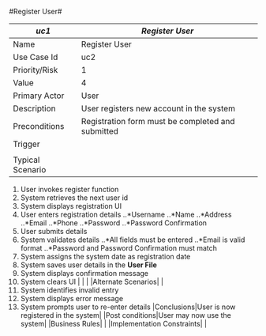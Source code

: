 #Register User#

|*uc1*|*Register User*| 
|----|----|
|Name|Register User|
|Use Case Id|uc2|
|Priority/Risk|1|
|Value|4|
|Primary Actor|User|
|Description|User registers new account in the system|
|Preconditions|Registration form must be completed and submitted|
|Trigger| |
| | | 
|Typical Scenario| |
1.	User invokes register function
2.	System retrieves the next user id
3.	System displays registration UI
4.	User enters registration details
..*Username
..*Name
..*Address
..*Email 
..*Phone
..*Password
..*Password Confirmation
5.	User submits details
6.	System validates details
..*All fields must be entered
..*Email is valid format
..*Password and Password Confirmation must match
7.	System assigns the system date as registration date 
8.	System saves user details in the **User File** 
9.	System displays confirmation message
10.	System clears UI
| | | 
|Alternate Scenarios| |
6.	System identifies invalid entry
7.	System displays error message
8.	System prompts user to re-enter details
|Conclusions|User is now registered in the system|
|Post conditions|User may now use the system|
|Business Rules| |
|Implementation Constraints| |

